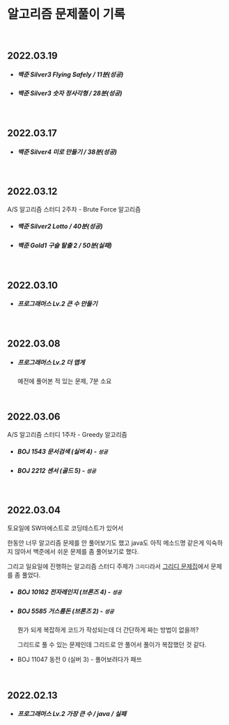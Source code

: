 # 알고리즘 문제풀이 기록

<br>

## 2022.03.19

* ##### 백준 Silver3 Flying Safely / 11분(성공)

* ##### 백준 Silver3 숫자 정사각형 / 28분(성공)

<br>

## 2022.03.17

* ##### 백준 Silver4 미로 만들기 / 38분(성공)

<br>

## 2022.03.12

A/S 알고리즘 스터디 2주차 - Brute Force 알고리즘

* ##### 백준 Silver2 Lotto / 40분(성공)

* ##### 백준 Gold1 구슬 탈출 2 / 50분(실패)

<br>

## 2022.03.10

* ##### 프로그래머스 Lv.2 큰 수 만들기

<br>

## 2022.03.08

* ##### 프로그래머스 Lv.2 더 맵게

  예전에 풀어본 적 있는 문제, 7분 소요

<br>

## 2022.03.06

A/S 알고리즘 스터디 1주차 - Greedy 알고리즘

* ##### BOJ 1543 문서검색 (실버 4) - `성공`

* ##### BOJ 2212 센서 (골드 5) - `성공`

<br>

## 2022.03.04

토요일에 SW마에스트로 코딩테스트가 있어서

한동안 너무 알고리즘 문제를 안 풀어보기도 했고 java도 아직 메소드명 같은게 익숙하지 않아서 백준에서 쉬운 문제를 좀 풀어보기로 했다.

그리고 일요일에 진행하는 알고리즘 스터디 주제가 `그리디`라서 [그리디 문제집](https://www.acmicpc.net/problemset?sort=ac_desc&algo=33)에서 문제를 좀 풀었다.

* ##### BOJ 10162 전자레인지 (브론즈 4) - `성공`

* ##### BOJ 5585 거스름돈 (브론즈 2) - `성공`

  뭔가 되게 복잡하게 코드가 작성되는데 더 간단하게 짜는 방법이 없을까?

  그리드로 풀 수 있는 문제인데 그리드로 안 풀어서 풀이가 복잡했던 것 같다.

* BOJ 11047 동전 0 (실버 3) - 풀어보려다가 패쓰

<br>

## 2022.02.13

* ##### 프로그래머스 Lv.2 가장 큰 수 / java / 실패
